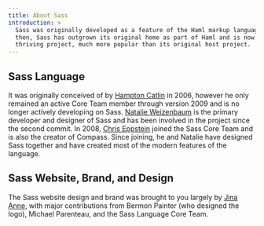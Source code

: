 ```yaml
---
title: About Sass
introduction: >
  Sass was originally developed as a feature of the Haml markup language. Since
  then, Sass has outgrown its original home as part of Haml and is now a
  thriving project, much more popular than its original host project.
---
```


## Sass Language

It was originally conceived of by [Hampton Catlin][1] in 2006, however he only
remained an active Core Team member through version 2009 and is no longer
actively developing on Sass. [Natalie Weizenbaum][2] is the primary developer
and designer of Sass and has been involved in the project since the second
commit. In 2008, [Chris Eppstein][3] joined the Sass Core Team and is also the
creator of Compass. Since joining, he and Natalie have designed Sass together
and have created most of the modern features of the language.

## Sass Website, Brand, and Design

The Sass website design and brand was brought to you largely by [Jina Anne][4],
with major contributions from Bermon Painter (who designed the logo), Michael
Parenteau, and the Sass Language Core Team.

[1]: http://www.hamptoncatlin.com
[2]: http://nex-3.com/
[3]: http://chriseppstein.github.io/
[4]: https://www.sushiandrobots.com
